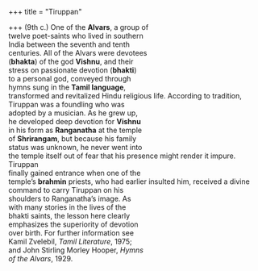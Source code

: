 +++
title = "Tiruppan"

+++
(9th c.) One of the **Alvars**, a group of  
twelve poet-saints who lived in southern  
India between the seventh and tenth  
centuries. All of the Alvars were devotees  
(**bhakta**) of the god **Vishnu**, and their  
stress on passionate devotion (**bhakti**)  
to a personal god, conveyed through  
hymns sung in the **Tamil language**,  
transformed and revitalized Hindu religious life. According to tradition,  
Tiruppan was a foundling who was  
adopted by a musician. As he grew up,  
he developed deep devotion for **Vishnu**  
in his form as **Ranganatha** at the temple  
of **Shrirangam**, but because his family  
status was unknown, he never went into  
the temple itself out of fear that his presence might render it impure. Tiruppan  
finally gained entrance when one of the  
temple’s **brahmin** priests, who had earlier insulted him, received a divine command to carry Tiruppan on his  
shoulders to Ranganatha’s image. As  
with many stories in the lives of the  
bhakti saints, the lesson here clearly  
emphasizes the superiority of devotion  
over birth. For further information see  
Kamil Zvelebil, *Tamil Literature*, 1975;  
and John Stirling Morley Hooper, *Hymns*  
*of the Alvars*, 1929.